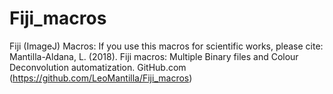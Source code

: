 # Fiji_macros
Fiji (ImageJ) Macros:
If you use this macros for scientific works, please cite: 
Mantilla-Aldana, L. (2018). Fiji macros: Multiple Binary files and Colour Deconvolution automatization. GitHub.com (https://github.com/LeoMantilla/Fiji_macros)
